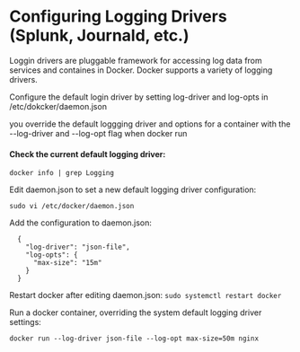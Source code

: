 Configuring Logging Drivers (Splunk, Journald, etc.)
===================================================

Loggin drivers  are pluggable framework for accessing log data from services and containes in Docker. Docker supports a variety of logging drivers.

Configure the default login driver by setting log-driver and log-opts in /etc/dokcker/daemon.json

you override the default loggging driver and options for a container with the --log-driver and --log-opt flag when docker run


#### Check the current default logging driver: ####
  ```
  docker info | grep Logging
  ```
  
  Edit daemon.json to set a new default logging driver configuration:

  ```
  sudo vi /etc/docker/daemon.json
  ```
  
Add the configuration to daemon.json:
  ```
    {
      "log-driver": "json-file",
      "log-opts": {
        "max-size": "15m"
      }
    }
  ```

 Restart docker after editing daemon.json:
    ```
    sudo systemctl restart docker
    ```
  
Run a docker container, overriding the system default logging driver settings:

  ```
  docker run --log-driver json-file --log-opt max-size=50m nginx
  ```
